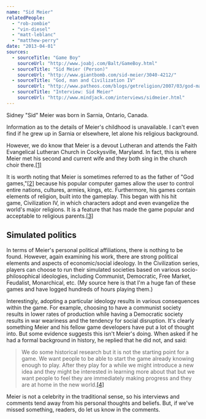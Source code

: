 ```yaml
---
name: "Sid Meier"
relatedPeople:
  - "rob-zombie"
  - "vin-diesel"
  - "matt-leblanc"
  - "matthew-perry"
date: "2013-04-01"
sources:
  - sourceTitle: "Game Boy"
    sourceUrl: "http://www.joabj.com/Balt/GameBoy.html"
  - sourceTitle: "Sid Meier (Person)"
    sourceUrl: "http://www.giantbomb.com/sid-meier/3040-4212/"
  - sourceTitle: "God, man and Civilization IV"
    sourceUrl: "http://www.patheos.com/blogs/getreligion/2007/03/god-man-and-civilization-iv/"
  - sourceTitle: "Interview: Sid Meier"
    sourceUrl: "http://www.mindjack.com/interviews/sidmeier.html"
---
```


Sidney "Sid" Meier was born in Sarnia, Ontario, Canada.

Information as to the details of Meier's childhood is unavailable. I can't even find if he grew up in Sarnia or elsewhere, let alone his religious background.

However, we do know that Meier is a devout Lutheran and attends the Faith Evangelical Lutheran Church in Cockysville, Maryland. In fact, this is where Meier met his second and current wife and they both sing in the church choir there.<a class="source-citation" href="#http://www.joabj.com/Balt/GameBoy.html" title="Game Boy">[1]</a>

It is worth noting that Meier is sometimes referred to as the father of "God games,"<a class="source-citation" href="#http://www.giantbomb.com/sid-meier/3040-4212/" title="Sid Meier (Person)">[2]</a> because his popular computer games allow the user to control entire nations, cultures, armies, kings, etc. Furthermore, his games contain elements of religion, built into the gameplay. This began with his hit game, Civilization IV, in which characters adopt and even evangelize the world's major religions. It is a feature that has made the game popular and acceptable to religious parents.<a class="source-citation" href="#http://www.patheos.com/blogs/getreligion/2007/03/god-man-and-civilization-iv/" title="God, man and Civilization IV">[3]</a>

## Simulated politics

In terms of Meier's personal political affiliations, there is nothing to be found. However, again examining his work, there are strong political elements and aspects of economic/social ideology. In the Civilization series, players can choose to run their simulated societies based on various socio-philosophical ideologies, including Communist, Democratic, Free Market, Feudalist, Monarchical, etc. (My source here is that I'm a huge fan of these games and have logged hundreds of hours playing them.)

Interestingly, adopting a particular ideology results in various consequences within the game. For example, choosing to have a communist society results in lower rates of production while having a Democratic society results in war weariness and the tendency for social disruption. It's clearly something Meier and his fellow game developers have put a lot of thought into. But some evidence suggests this isn't Meier's doing. When asked if he had a formal background in history, he replied that he did not, and said:

>We do some historical research but it is not the starting point for a game. We want people to be able to start the game already knowing enough to play. After they play for a while we might introduce a new idea and they might be interested in learning more about that but we want people to feel they are immediately making progress and they are at home in the new world.<a class="source-citation" href="#http://www.mindjack.com/interviews/sidmeier.html" title="Interview: Sid Meier">[4]</a>

Meier is not a celebrity in the traditional sense, so his interviews and comments tend away from his personal thoughts and beliefs. But, if we've missed something, readers, do let us know in the comments.